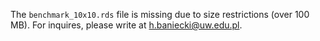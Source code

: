 The `benchmark_10x10.rds` file is missing due to size restrictions (over 100 MB). For inquires, please write at [h.baniecki@uw.edu.pl](mailto:h.baniecki@uw.edu.pl).
